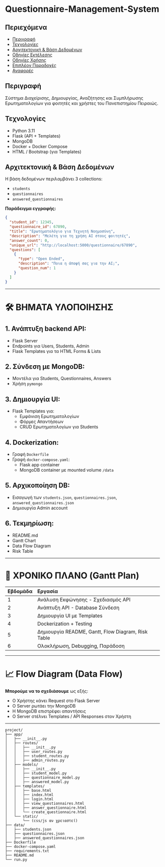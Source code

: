 # Questionnaire-Management-System

## Περιεχόμενα
- [Περιγραφή](#περιγραφή)
- [Τεχνολογίες](#τεχνολογίες)
- [Αρχιτεκτονική & Βάση Δεδομένων](#αρχιτεκτονική-βάση-δεδομένων)
- [Οδηγίες Εκτέλεσης](#οδηγίες-εκτέλεσης)
- [Οδηγίες Χρήσης](#οδηγίες-χρήσης)
- [Επιπλέον Παραδοχές](#επιπλέον-παραδοχές)
- [Αναφορές](#αναφορές)

## Περιγραφή
Σύστημα Διαχείρισης, Δημιουργίας, Αναζήτησης και Συμπλήρωσης Ερωτηματολογίων για φοιτητές και χρήστες του Πανεπιστημίου Πειραιώς.

## Τεχνολογίες
- Python 3.11
- Flask (API + Templates)
- MongoDB
- Docker + Docker Compose
- HTML / Bootstrap (για Templates)

## Αρχιτεκτονική & Βάση Δεδομένων
Η βάση δεδομένων περιλαμβάνει 3 collections:
- `students`
- `questionnaires`
- `answered_questionnaires`

**Παράδειγμα εγγραφής:**
```json
{
  "student_id": 12345,
  "questionnaire_id": 67890,
  "title": "Ερωτηματολόγιο για Τεχνητή Νοημοσύνη",
  "description": "Μελέτη για τη χρήση AI στους φοιτητές",
  "answer_count": 0,
  "unique_url": "http://localhost:5000/questionnaire/67890",
  "questions": [
    {
      "type": "Open Ended",
      "description": "Ποια η άποψή σας για την AI;",
      "question_num": 1
    }
  ]
}
```
---

# 🛠️ ΒΗΜΑΤΑ ΥΛΟΠΟΙΗΣΗΣ

## 1. Ανάπτυξη backend API:
- Flask Server
- Endpoints για Users, Students, Admin
- Flask Templates για τα HTML Forms & Lists

## 2. Σύνδεση με MongoDB:
- Μοντέλα για Students, Questionnaires, Answers
- Χρήση `pymongo`

## 3. Δημιουργία UI:
- Flask Templates για:
  - Εμφάνιση Ερωτηματολογίων
  - Φόρμες Απαντήσεων
  - CRUD Ερωτηματολογίων για Students

## 4. Dockerization:
- Γραφή `Dockerfile`
- Γραφή `docker-compose.yaml`:
  - Flask app container
  - MongoDB container με mounted volume `/data`

## 5. Αρχικοποίηση DB:
- Εισαγωγή των `students.json`, `questionnaires.json`, `answered_questionnaires.json`
- Δημιουργία Admin account

## 6. Τεκμηρίωση:
- README.md
- Gantt Chart
- Data Flow Diagram
- Risk Table

---

# 📅 ΧΡΟΝΙΚΟ ΠΛΑΝΟ (Gantt Plan)

| Εβδομάδα | Εργασία |
|:---------|:--------|
| 1 | Ανάλυση Εκφώνησης - Σχεδιασμός API |
| 2 | Ανάπτυξη API - Database Σύνδεση |
| 3 | Δημιουργία UI με Templates |
| 4 | Dockerization + Testing |
| 5 | Δημιουργία README, Gantt, Flow Diagram, Risk Table |
| 6 | Ολοκλήρωση, Debugging, Παράδοση |

---

# 📈 Flow Diagram (Data Flow)

**Μπορούμε να το σχεδιάσουμε** ως εξής:
- Ο Χρήστης κάνει Request στο Flask Server
- Ο Server ρωτάει την MongoDB
- Η MongoDB επιστρέφει απαντήσεις
- Ο Server στέλνει Templates / API Responses στον Χρήστη

---
```
project/
├── app/
│   ├── __init__.py
│   ├── routes/
│   │   ├── __init__.py
│   │   ├── user_routes.py
│   │   ├── student_routes.py
│   │   ├── admin_routes.py
│   ├── models/
│   │   ├── __init__.py
│   │   ├── student_model.py
│   │   ├── questionnaire_model.py
│   │   ├── answered_model.py
│   ├── templates/
│   │   ├── base.html
│   │   ├── index.html
│   │   ├── login.html
│   │   ├── view_questionnaires.html
│   │   ├── answer_questionnaire.html
│   │   └── create_questionnaire.html
│   └── static/
│       └── (css/js αν χρειαστεί)
├── data/
│   ├── students.json
│   ├── questionnaires.json
│   ├── answered_questionnaires.json
├── Dockerfile
├── docker-compose.yaml
├── requirements.txt
├── README.md
└── run.py
```
